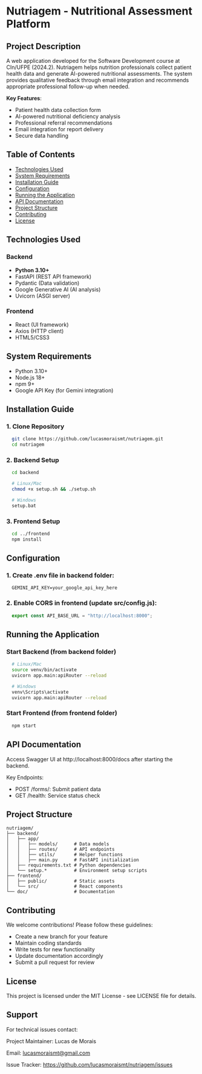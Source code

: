 # Nutriagem - Nutritional Assessment Platform

<!-- ![Project Banner](doc/banner.png) Add actual image path later -->

## Project Description
A web application developed for the Software Development course at CIn/UFPE (2024.2). Nutriagem helps nutrition professionals collect patient health data and generate AI-powered nutritional assessments. The system provides qualitative feedback through email integration and recommends appropriate professional follow-up when needed.

**Key Features**:
- Patient health data collection form
- AI-powered nutritional deficiency analysis
- Professional referral recommendations
- Email integration for report delivery
- Secure data handling

## Table of Contents
- [Technologies Used](#technologies-used)
- [System Requirements](#system-requirements)
- [Installation Guide](#installation-guide)
- [Configuration](#configuration)
- [Running the Application](#running-the-application)
- [API Documentation](#api-documentation)
- [Project Structure](#project-structure)
- [Contributing](#contributing)
- [License](#license)

## Technologies Used

### Backend
- **Python 3.10+**
- FastAPI (REST API framework)
- Pydantic (Data validation)
- Google Generative AI (AI analysis)
- Uvicorn (ASGI server)

### Frontend
- React (UI framework)
- Axios (HTTP client)
- HTML5/CSS3

## System Requirements
- Python 3.10+
- Node.js 18+
- npm 9+
- Google API Key (for Gemini integration)

## Installation Guide

### 1. Clone Repository
```bash
  git clone https://github.com/lucasmoraismt/nutriagem.git
  cd nutriagem
```

### 2. Backend Setup
```bash
  cd backend

  # Linux/Mac
  chmod +x setup.sh && ./setup.sh

  # Windows
  setup.bat
```

### 3. Frontend Setup
```bash
  cd ../frontend
  npm install
```

## Configuration

### 1. Create .env file in backend folder:
```env
  GEMINI_API_KEY=your_google_api_key_here
```

### 2. Enable CORS in frontend (update src/config.js):

```javascript
  export const API_BASE_URL = "http://localhost:8000";
```

## Running the Application

### Start Backend (from backend folder)
```bash
  # Linux/Mac
  source venv/bin/activate
  uvicorn app.main:apiRouter --reload

  # Windows
  venv\Scripts\activate
  uvicorn app.main:apiRouter --reload
```

### Start Frontend (from frontend folder)
```bash
  npm start
```

## API Documentation
Access Swagger UI at http://localhost:8000/docs after starting the backend.

Key Endpoints:

- POST /forms/: Submit patient data
- GET /health: Service status check

## Project Structure
```
nutriagem/
├── backend/
│   ├── app/
│   │   ├── models/      # Data models
│   │   ├── routes/      # API endpoints
│   │   ├── utils/       # Helper functions
│   │   ├── main.py      # FastAPI initialization
│   ├── requirements.txt # Python dependencies
│   └── setup.*          # Environment setup scripts
├── frontend/
│   ├── public/          # Static assets
│   └── src/             # React components
└── doc/                 # Documentation
```

## Contributing
We welcome contributions! Please follow these guidelines:

- Create a new branch for your feature
- Maintain coding standards
- Write tests for new functionality
- Update documentation accordingly
- Submit a pull request for review

## License
This project is licensed under the MIT License - see LICENSE file for details.

## Support
For technical issues contact:

Project Maintainer: Lucas de Morais

Email: lucasmoraismt@gmail.com

Issue Tracker: https://github.com/lucasmoraismt/nutriagem/issues
